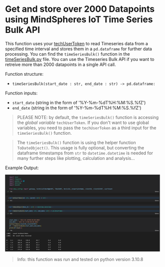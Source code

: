 # Get and store over 2000 Datapoints using MindSpheres IoT Time Series Bulk API

This function uses your [techUserToken](./Authentication/auth.py) to read Timeseries data from a specified time interval and stores them in a `pd.dataframe` for further data processing. You can find the `timeSeriesBulk()` function in the [timeSeriesBulk.py](timeSeriesBulk.py) file. You can use the Timeseries Bulk API if you want to retreive more than 2000 datapoints in a single API call.

Function structure:
- `timeSeriesBulk(start_date : str, end_date : str) -> pd.dataframe:`

Function inputs:
- `start_date` (string in the form of '%Y-%m-%dT%H:%M:%S.%fZ')
- `end_date` (string in the form of '%Y-%m-%dT%H:%M:%S.%fZ')

> PLEASE NOTE: by default, the `timeSeriesBulk()` function is accessing the *global variable* `techUserToken`. If you don't want to use global variables, you need to pass the `techUserToken` as a third input for the `timeSeriesBulk()` function.

> The `timeSeriesBulk()` function is using the helper function `ToDateObject()`. This usage is fully optional, but converting the dataframe timestamps from `str` to `datetime.datetime` is needed for many further steps like plotting, calculation and analysis...

Example Output:

![Example Bulk Output](doc/timeSeriesBulk.png)

> Info: this function was run and tested on python version 3.10.8


